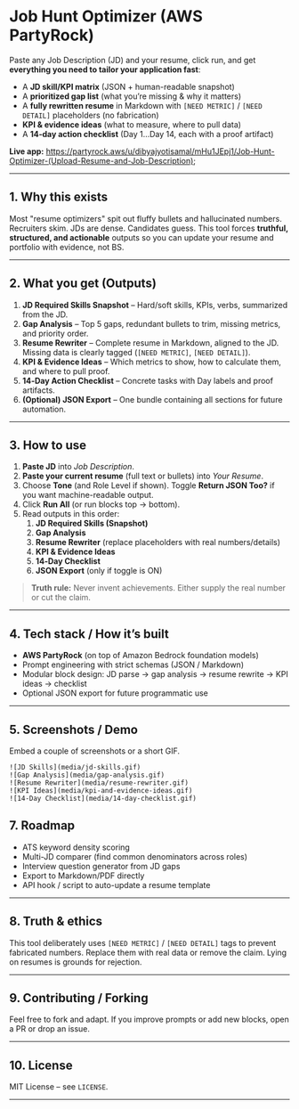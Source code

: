 # Job Hunt Optimizer (AWS PartyRock)

Paste any Job Description (JD) and your resume, click run, and get **everything you need to tailor your application fast**:

- A **JD skill/KPI matrix** (JSON + human-readable snapshot)
- A **prioritized gap list** (what you’re missing & why it matters)
- A **fully rewritten resume** in Markdown with `[NEED METRIC]` / `[NEED DETAIL]` placeholders (no fabrication)
- **KPI & evidence ideas** (what to measure, where to pull data)
- A **14‑day action checklist** (Day 1…Day 14, each with a proof artifact)

**Live app:** https://partyrock.aws/u/dibyajyotisamal/mHu1JEpj1/Job-Hunt-Optimizer-(Upload-Resume-and-Job-Description);

---

## 1. Why this exists

Most "resume optimizers" spit out fluffy bullets and hallucinated numbers. Recruiters skim. JDs are dense. Candidates guess. This tool forces **truthful, structured, and actionable** outputs so you can update your resume and portfolio with evidence, not BS.

---

## 2. What you get (Outputs)

1. **JD Required Skills Snapshot** – Hard/soft skills, KPIs, verbs, summarized from the JD.
2. **Gap Analysis** – Top 5 gaps, redundant bullets to trim, missing metrics, and priority order.
3. **Resume Rewriter** – Complete resume in Markdown, aligned to the JD. Missing data is clearly tagged (`[NEED METRIC]`, `[NEED DETAIL]`).
4. **KPI & Evidence Ideas** – Which metrics to show, how to calculate them, and where to pull proof.
5. **14‑Day Action Checklist** – Concrete tasks with Day labels and proof artifacts.
6. **(Optional) JSON Export** – One bundle containing all sections for future automation.

---

## 3. How to use

1. **Paste JD** into *Job Description*.
2. **Paste your current resume** (full text or bullets) into *Your Resume*.
3. Choose **Tone** (and Role Level if shown). Toggle **Return JSON Too?** if you want machine-readable output.
4. Click **Run All** (or run blocks top → bottom).
5. Read outputs in this order:
   1. **JD Required Skills (Snapshot)**
   2. **Gap Analysis**
   3. **Resume Rewriter** (replace placeholders with real numbers/details)
   4. **KPI & Evidence Ideas**
   5. **14‑Day Checklist**
   6. **JSON Export** (only if toggle is ON)

> **Truth rule:** Never invent achievements. Either supply the real number or cut the claim.

---

## 4. Tech stack / How it’s built

- **AWS PartyRock** (on top of Amazon Bedrock foundation models)
- Prompt engineering with strict schemas (JSON / Markdown)
- Modular block design: JD parse → gap analysis → resume rewrite → KPI ideas → checklist
- Optional JSON export for future programmatic use

---

## 5. Screenshots / Demo

Embed a couple of screenshots or a short GIF.

```
![JD Skills](media/jd-skills.gif)
![Gap Analysis](media/gap-analysis.gif)
![Resume Rewriter](media/resume-rewriter.gif)
![KPI Ideas](media/kpi-and-evidence-ideas.gif)
![14‑Day Checklist](media/14-day-checklist.gif)

```

## 7. Roadmap

- ATS keyword density scoring
- Multi-JD comparer (find common denominators across roles)
- Interview question generator from JD gaps
- Export to Markdown/PDF directly
- API hook / script to auto-update a resume template


---

## 8. Truth & ethics

This tool deliberately uses `[NEED METRIC]` / `[NEED DETAIL]` tags to prevent fabricated numbers. Replace them with real data or remove the claim. Lying on resumes is grounds for rejection.

---

## 9. Contributing / Forking

Feel free to fork and adapt. If you improve prompts or add new blocks, open a PR or drop an issue.

---

## 10. License

MIT License – see `LICENSE`.

---

